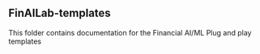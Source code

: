 ## FinAILab-templates

This folder contains documentation for the Financial AI/ML Plug and play templates
